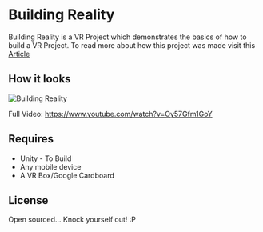 # Building Reality

Building Reality is a VR Project which demonstrates the basics of how to build a VR Project. To read more about how this project was made visit this [Article](https://medium.com/xrpractices/building-reality-793573ce6520)

## How it looks
![Building Reality](Extras/Building_Reality.gif)

Full Video: <https://www.youtube.com/watch?v=Oy57Gfm1GoY>

## Requires

- Unity - To Build
- Any mobile device
- A VR Box/Google Cardboard


## License
Open sourced... Knock yourself out! :P